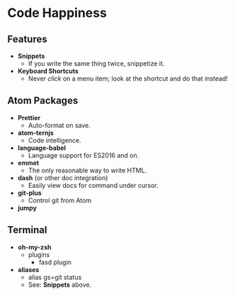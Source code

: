 # Code Happiness

## Features

- **Snippets**
  - If you write the same thing twice, snippetize it.
- **Keyboard Shortcuts**
  - Never _click_ on a menu item; look at the shortcut and do that instead!

## Atom Packages

- **Prettier**
  - Auto-format on save.
- **atom-ternjs**
  - Code intelligence.
- **language-babel**
  - Language support for ES2016 and on.
- **emmet**
  - The only reasonable way to write HTML.
- **dash** (or other doc integration)
  - Easily view docs for command under cursor.
- **git-plus**
  - Control git from Atom
- **jumpy**

## Terminal


- **oh-my-zsh**
  - plugins
    - fasd plugin
- **aliases**
  - alias gs=git status
  - See: **Snippets** above.
